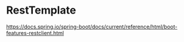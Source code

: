 # RestTemplate

https://docs.spring.io/spring-boot/docs/current/reference/html/boot-features-restclient.html
